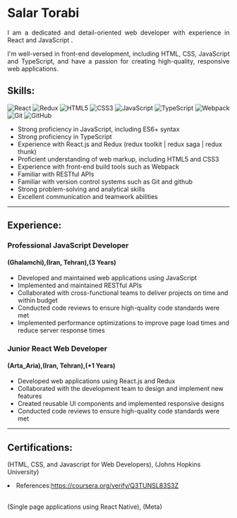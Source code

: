 <h1>Salar Torabi</h1>

<p align="justify">
    I am a dedicated and detail-oriented web developer with experience in React and JavaScript .
</p>
<p align="justify">
    I'm well-versed in front-end development, including HTML, CSS, JavaScript and TypeScript, and have a passion for
    creating high-quality, responsive web applications.
</p>

<h2>
    Skills:
</h2>

![React](https://img.shields.io/badge/react-%2320232a.svg?style=for-the-badge&logo=react&logoColor=%2361DAFB)
![Redux](https://img.shields.io/badge/redux-%23593d88.svg?style=for-the-badge&logo=redux&logoColor=white)
![HTML5](https://img.shields.io/badge/html5-%23E34F26.svg?style=for-the-badge&logo=html5&logoColor=white)
![CSS3](https://img.shields.io/badge/css3-%231572B6.svg?style=for-the-badge&logo=css3&logoColor=white)
![JavaScript](https://img.shields.io/badge/javascript-%23323330.svg?style=for-the-badge&logo=javascript&logoColor=%23F7DF1E)
![TypeScript](https://img.shields.io/badge/typescript-%23007ACC.svg?style=for-the-badge&logo=typescript&logoColor=white)
![Webpack](https://img.shields.io/badge/webpack-%238DD6F9.svg?style=for-the-badge&logo=webpack&logoColor=black)
![Git](https://img.shields.io/badge/git-%23F05033.svg?style=for-the-badge&logo=git&logoColor=white)
![GitHub](https://img.shields.io/badge/github-%23121011.svg?style=for-the-badge&logo=github&logoColor=white)

<ul>
    <li> Strong proficiency in JavaScript, including ES6+ syntax </li>
    <li> Strong proficiency in TypeScript </li>
    <li> Experience with React.js and Redux (redux toolkit | redux saga | redux thunk) </li>
    <li> Proficient understanding of web markup, including HTML5 and CSS3 </li>
    <li> Experience with front-end build tools such as Webpack </li>
    <li> Familiar with RESTful APIs </li>
    <li> Familiar with version control systems such as Git and github </li>
    <li> Strong problem-solving and analytical skills </li>
    <li> Excellent communication and teamwork abilities </li>
</ul>
<hr />

<h2>
    Experience:
</h2>

<h3>Professional JavaScript Developer</h3>
<h4>(Ghalamchi),(Iran, Tehran),(3 Years)</h4>
<ul>
    <li>Developed and maintained web applications using JavaScript</li>
    <li>Implemented and maintained RESTful APIs</li>
    <li>Collaborated with cross-functional teams to deliver projects on time and within budget</li>
    <li>Conducted code reviews to ensure high-quality code standards were met</li>
    <li>Implemented performance optimizations to improve page load times and reduce server response times</li>
</ul>

<h3>Junior React Web Developer</h3>
<h4>(Arta_Aria),(Iran, Tehran),(+1 Years)</h4>
<ul>
    <li>Developed web applications using React.js and Redux </li>
    <li>Collaborated with the development team to design and implement new features </li>
    <li>Created reusable UI components and implemented responsive designs </li>
    <li>Conducted code reviews to ensure high-quality code standards were met </li>
</ul>
<hr />

<h2>
    Certifications:
</h2>

<p>(HTML, CSS, and Javascript for Web Developers), (Johns Hopkins University)</p>
<li>References:<a href="https://coursera.org/verify/Q3TUNSL83S3Z">https://coursera.org/verify/Q3TUNSL83S3Z</a></li>
<br />
<p>(Single page applications using React Native), (Meta)</p>
